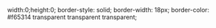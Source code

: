 width:0;height:0;
border-style: solid;
border-width: 18px;
border-color: #f65314 transparent transparent transparent;